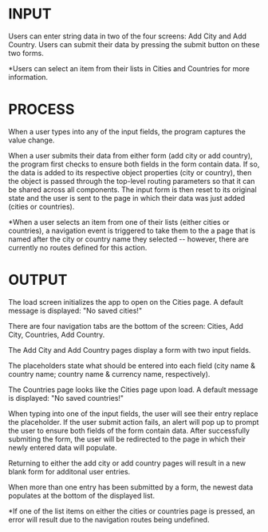 # INPUT
Users can enter string data in two of the four screens: Add City and Add Country.
Users can submit their data by pressing the submit button on these two forms.

*Users can select an item from their lists in Cities and Countries for more information.

# PROCESS
When a user types into any of the input fields, the program captures the value change.

When a user submits their data from either form (add city or add country), the program first checks to ensure both fields in the form contain data. If so, the data is added to its respective object properties (city or country), then the object is passed through the top-level routing parameters so that it can be shared across all components. The input form is then reset to its original state and the user is sent to the page in which their data was just added (cities or countries). 

*When a user selects an item from one of their lists (either cities or countries), a navigation event is triggered to take them to the a page that is named after the city or country name they selected -- however, there are currently no routes defined for this action. 

# OUTPUT
The load screen initializes the app to open on the Cities page. 
A default message is displayed: "No saved cities!"

There are four navigation tabs are the bottom of the screen: Cities, Add City, Countries, Add Country. 

The Add City and Add Country pages display a form with two input fields.

The placeholders state what should be entered into each field (city name & country name; country name & currency name, respectively).

The Countries page looks like the Cities page upon load.
A default message is displayed: "No saved countries!"

When typing into one of the input fields, the user will see their entry replace the placeholder. If the user submit action fails, an alert will pop up to prompt the user to ensure both fields of the form contain data. After successfully submiting the form, the user will be redirected to the page in which their newly entered data will populate.

Returning to either the add city or add country pages will result in a new blank form for additonal user entries.

When more than one entry has been submitted by a form, the newest data populates at the bottom of the displayed list. 

*If one of the list items on either the cities or countries page is pressed, an error will result due to the navigation routes being undefined. 